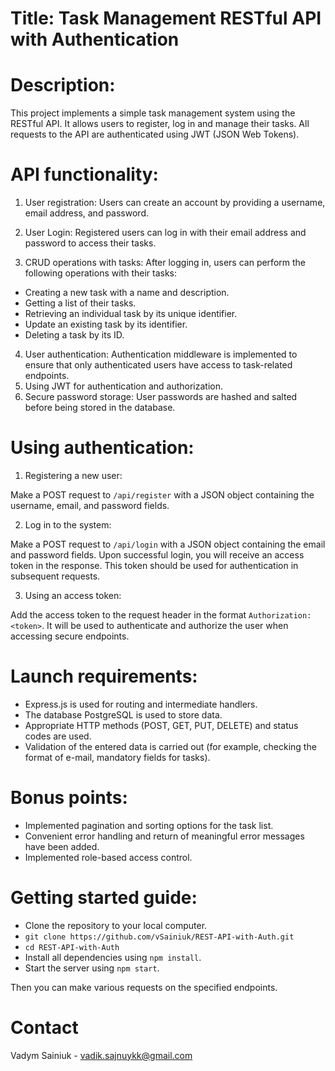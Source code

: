 # Title: Task Management RESTful API with Authentication

# Description:
This project implements a simple task management system using the RESTful API. It allows users to register, log in and manage their tasks. All requests to the API are authenticated using JWT (JSON Web Tokens).

# API functionality:
1. User registration: Users can create an account by providing a username, email address, and password.

2. User Login: Registered users can log in with their email address and password to access their tasks.

3. CRUD operations with tasks: After logging in, users can perform the following operations with their tasks:
 - Creating a new task with a name and description.
 - Getting a list of their tasks.
 - Retrieving an individual task by its unique identifier.
 - Update an existing task by its identifier.
 - Deleting a task by its ID.

4. User authentication: Authentication middleware is implemented to ensure that only authenticated users have access to task-related endpoints.
5. Using JWT for authentication and authorization.
6. Secure password storage: User passwords are hashed and salted before being stored in the database.

# Using authentication:
1. Registering a new user:

Make a POST request to `/api/register` with a JSON object containing the username, email, and password fields.

2. Log in to the system:

Make a POST request to `/api/login` with a JSON object containing the email and password fields.
Upon successful login, you will receive an access token in the response. This token should be used for authentication in subsequent requests.

3. Using an access token:

Add the access token to the request header in the format `Authorization: <token>`.
It will be used to authenticate and authorize the user when accessing secure endpoints.

# Launch requirements:
 - Express.js is used for routing and intermediate handlers.
 - The database PostgreSQL is used to store data.
 - Appropriate HTTP methods (POST, GET, PUT, DELETE) and status codes are used.
 - Validation of the entered data is carried out (for example, checking the format of e-mail, mandatory fields for tasks).

# Bonus points:
 - Implemented pagination and sorting options for the task list.
 - Convenient error handling and return of meaningful error messages have been added.
 - Implemented role-based access control.

# Getting started guide:
 - Clone the repository to your local computer.
 - `git clone https://github.com/vSainiuk/REST-API-with-Auth.git`
 - `cd REST-API-with-Auth`
 - Install all dependencies using `npm install`.
 - Start the server using `npm start`.

 Then you can make various requests on the specified endpoints.

# Contact

Vadym Sainiuk - vadik.sajnuykk@gmail.com
